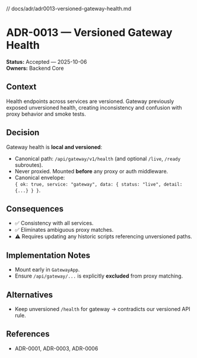 // docs/adr/adr0013-versioned-gateway-health.md

# ADR-0013 — Versioned Gateway Health

**Status:** Accepted — 2025-10-06  
**Owners:** Backend Core

## Context

Health endpoints across services are versioned. Gateway previously exposed unversioned health, creating inconsistency and confusion with proxy behavior and smoke tests.

## Decision

Gateway health is **local and versioned**:

- Canonical path: `/api/gateway/v1/health` (and optional `/live`, `/ready` subroutes).
- Never proxied. Mounted **before** any proxy or auth middleware.
- Canonical envelope:  
  `{ ok: true, service: "gateway", data: { status: "live", detail: {...} } }`.

## Consequences

- ✅ Consistency with all services.
- ✅ Eliminates ambiguous proxy matches.
- ⚠ Requires updating any historic scripts referencing unversioned paths.

## Implementation Notes

- Mount early in `GatewayApp`.
- Ensure `/api/gateway/...` is explicitly **excluded** from proxy matching.

## Alternatives

- Keep unversioned `/health` for gateway → contradicts our versioned API rule.

## References

- ADR-0001, ADR-0003, ADR-0006

